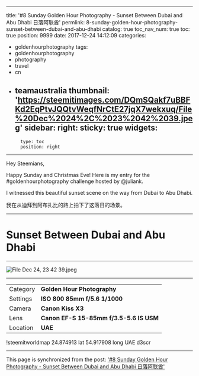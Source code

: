
---
title: '#8 Sunday Golden Hour Photography - Sunset Between Dubai and Abu Dhabi 日落阿联酋'
permlink: 8-sunday-golden-hour-photography-sunset-between-dubai-and-abu-dhabi
catalog: true
toc_nav_num: true
toc: true
position: 9999
date: 2017-12-24 14:12:09
categories:
- goldenhourphotography
tags:
- goldenhourphotography
- photography
- travel
- cn
- teamaustralia
thumbnail: 'https://steemitimages.com/DQmSQakf7uBBFKd2EqPtvJQQtvWeqfNrCtE27jqX7wekxuq/File%20Dec%2024%2C%2023%2042%2039.jpeg'
sidebar:
    right:
        sticky: true
widgets:
    -
        type: toc
        position: right
---


Hey Steemians,

Happy Sunday and Christmas Eve! Here is my entry for the  #goldenhourphotography challenge hosted by @juliank. 

I witnessed this beautiful sunset scene on the way from Dubai to Abu Dhabi. 

我在从迪拜到阿布扎比的路上拍下了这落日的场景。

***
# Sunset Between Dubai and Abu Dhabi 
***
![File Dec 24, 23 42 39.jpeg](https://steemitimages.com/DQmSQakf7uBBFKd2EqPtvJQQtvWeqfNrCtE27jqX7wekxuq/File%20Dec%2024%2C%2023%2042%2039.jpeg)
***

<table>
<tr><td>Category</td><td><b> Golden Hour Photography </b></td></tr>
<tr><td>Settings</td><td><b>ISO 800   85mm   f/5.6   1/1000</b></td></tr>
<tr><td>Camera</td><td><b>Canon Kiss X3</a></b></td></tr>
<tr><td>Lens</td><td><b>Canon EF-S 15-85mm f/3.5-5.6 IS USM</b></td></tr>
<tr><td>Location</td><td><b> UAE </b></td></tr>
</table>

!steemitworldmap 24.874913 lat 54.917908 long UAE d3scr

- - -

This page is synchronized from the post: ['#8 Sunday Golden Hour Photography - Sunset Between Dubai and Abu Dhabi 日落阿联酋'](https://steemit.com/@itchyfeetdonica/8-sunday-golden-hour-photography-sunset-between-dubai-and-abu-dhabi)
